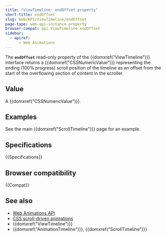 ```yaml
---
title: "ViewTimeline: endOffset property"
short-title: endOffset
slug: Web/API/ViewTimeline/endOffset
page-type: web-api-instance-property
browser-compat: api.ViewTimeline.endOffset
sidebar:
  - apiref:
      - Web Animations
---
```


The **`endOffset`** read-only property of the {{domxref("ViewTimeline")}} interface returns a {{domxref("CSSNumericValue")}} representing the ending (100% progress) scroll position of the timeline as an offset from the start of the overflowing section of content in the scroller.

## Value

A {{domxref("CSSNumericValue")}}.

## Examples

See the main {{domxref("ScrollTimeline")}} page for an example.

## Specifications

{{Specifications}}

## Browser compatibility

{{Compat}}

## See also

- [Web Animations API](/en-US/docs/Web/API/Web_Animations_API)
- [CSS scroll-driven animations](/en-US/docs/Web/CSS/CSS_scroll-driven_animations)
- {{domxref("ViewTimeline")}}
- {{domxref("AnimationTimeline")}}, {{domxref("ScrollTimeline")}}
